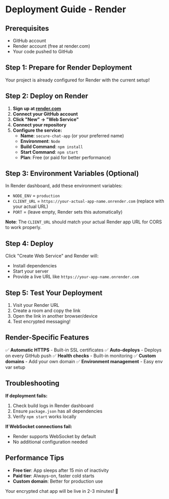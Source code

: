 # Deployment Guide - Render

## Prerequisites
- GitHub account
- Render account (free at render.com)
- Your code pushed to GitHub

## Step 1: Prepare for Render Deployment

Your project is already configured for Render with the current setup!

## Step 2: Deploy on Render

1. **Sign up at [render.com](https://render.com)**
2. **Connect your GitHub account**
3. **Click "New" → "Web Service"**
4. **Connect your repository**
5. **Configure the service:**
   - **Name**: `secure-chat-app` (or your preferred name)
   - **Environment**: `Node`
   - **Build Command**: `npm install`
   - **Start Command**: `npm start`
   - **Plan**: Free (or paid for better performance)

## Step 3: Environment Variables (Optional)

In Render dashboard, add these environment variables:
- `NODE_ENV` = `production`
- `CLIENT_URL` = `https://your-actual-app-name.onrender.com` (replace with your actual URL)
- `PORT` = (leave empty, Render sets this automatically)

**Note**: The `CLIENT_URL` should match your actual Render app URL for CORS to work properly.

## Step 4: Deploy

Click "Create Web Service" and Render will:
- Install dependencies
- Start your server
- Provide a live URL like `https://your-app-name.onrender.com`

## Step 5: Test Your Deployment

1. Visit your Render URL
2. Create a room and copy the link
3. Open the link in another browser/device
4. Test encrypted messaging!

## Render-Specific Features

✅ **Automatic HTTPS** - Built-in SSL certificates
✅ **Auto-deploys** - Deploys on every GitHub push
✅ **Health checks** - Built-in monitoring
✅ **Custom domains** - Add your own domain
✅ **Environment management** - Easy env var setup

## Troubleshooting

**If deployment fails:**
1. Check build logs in Render dashboard
2. Ensure `package.json` has all dependencies
3. Verify `npm start` works locally

**If WebSocket connections fail:**
- Render supports WebSocket by default
- No additional configuration needed

## Performance Tips

- **Free tier**: App sleeps after 15 min of inactivity
- **Paid tier**: Always-on, faster cold starts
- **Custom domain**: Better for production use

Your encrypted chat app will be live in 2-3 minutes! 🚀
